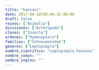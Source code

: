 ```yaml
---
title: "hansoni"
date: 2017-08-18T20:46:32-06:00
draft: false
reinos: ["Animalia"]
divisiones: ["Arthropoda"]
clases: ["Insecta"]
ordenes: ["Hymenoptera"]
familias: ["Ichneumonidae"]
generos: ["Leptopimpla"]
nombre_cientifico: "Leptopimpla hansoni"
nombre_comun: ""
nombre_ingles: ""
---
```

